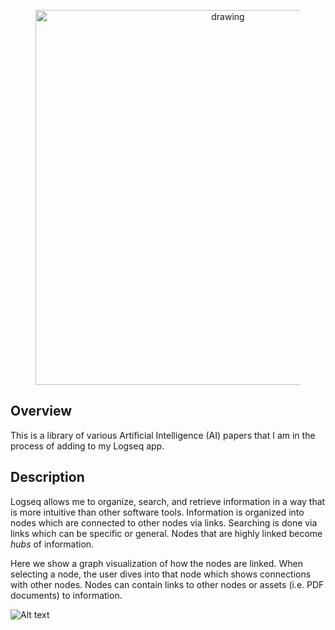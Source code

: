<figure>
    <p align="center">
    <img src="https://drive.google.com/uc?export=view&id=1yFte-RASCcF1ahkYg1Jybavi-gWje8kp" alt="drawing" width="600"/>
    </p>
</figure>

## Overview
This is a library of various Artificial Intelligence (AI) papers that I am in the process of adding to my Logseq app.

## Description
Logseq allows me to organize, search, and retrieve information in a way that is more intuitive than other software tools.  Information is organized into nodes which are connected to other nodes via links.  Searching is done via links which can be specific or general.  Nodes that are highly linked become *hubs* of information.


Here we show a graph visualization of how the nodes are linked.  When selecting a node, the user dives into that node which shows connections with other nodes.  Nodes can contain links to other nodes or assets (i.e. PDF documents) to information.

<img title="graph" alt="Alt text" src="photos/logseq_graph.gif">
